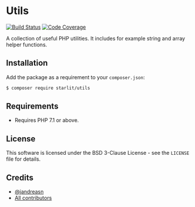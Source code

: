 # Utils

[![Build Status](https://travis-ci.org/starweb/starlit-utils.svg?branch=master)](https://travis-ci.org/starweb/starlit-utils)
[![Code Coverage](https://scrutinizer-ci.com/g/starweb/starlit-utils/badges/coverage.png?b=master)](https://scrutinizer-ci.com/g/starweb/starlit-utils/?branch=master)

A collection of useful PHP utilities. It includes for example string and array helper functions.

## Installation
Add the package as a requirement to your `composer.json`:
```bash
$ composer require starlit/utils
```

## Requirements
- Requires PHP 7.1 or above.

## License
This software is licensed under the BSD 3-Clause License - see the `LICENSE` file for details.


## Credits
- [@jandreasn](https://github.com/jandreasn)
- [All contributors](https://github.com/starweb/starlit-utils/contributors)